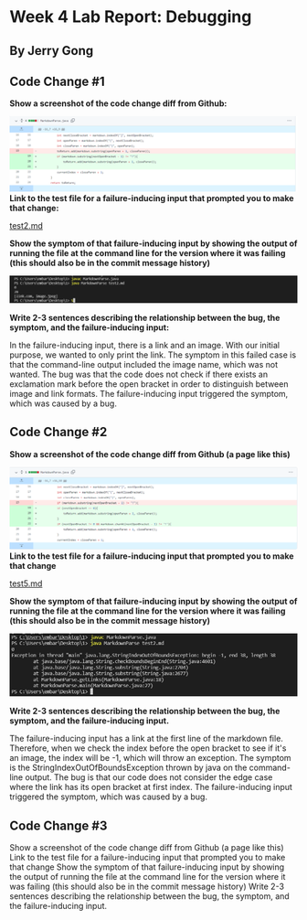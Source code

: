 # Week 4 Lab Report: Debugging
## By Jerry Gong

## **Code Change #1**
**Show a screenshot of the code change diff from Github:**

![image](2pic1.png)
**Link to the test file for a failure-inducing input that prompted you to make that change:**

[test2.md](https://github.com/JGong7/markdown-parse/edit/main/test2.md)

**Show the symptom of that failure-inducing input by showing the output of running the file at the command line for the version where it was failing (this should also be in the commit message history)**

![image](2pic2.png)

**Write 2-3 sentences describing the relationship between the bug, the symptom, and the failure-inducing input:**

In the failure-inducing input, there is a link and an image. With our initial purpose, we wanted to only print the link. The symptom in this failed case is that the command-line output included the image name, which was not wanted. The bug was that the code does not check if there exists an exclamation mark before the open bracket in order to distinguish between image and link formats. The failure-inducing input triggered the symptom, which was caused by a bug.


## **Code Change #2**
**Show a screenshot of the code change diff from Github (a page like this)**

![image](2pic3.png)
**Link to the test file for a failure-inducing input that prompted you to make that change**

[test5.md](https://github.com/JGong7/cse15l-lab-reports/blob/main/test5.md)

**Show the symptom of that failure-inducing input by showing the output of running the file at the command line for the version where it was failing (this should also be in the commit message history)**

![image](2pic4.png)

**Write 2-3 sentences describing the relationship between the bug, the symptom, and the failure-inducing input.**

The failure-inducing input has a link at the first line of the markdown file. Therefore, when we check the index before the open bracket to see if it's an image, the index will be -1, which will throw an exception. The symptom is the StringIndexOutOfBoundsException thrown by java on the command-line output. The bug is that our code does not consider the edge case where the link has its open bracket at first index. The failure-inducing input triggered the symptom, which was caused by a bug.

## **Code Change #3**
Show a screenshot of the code change diff from Github (a page like this)
Link to the test file for a failure-inducing input that prompted you to make that change
Show the symptom of that failure-inducing input by showing the output of running the file at the command line for the version where it was failing (this should also be in the commit message history)
Write 2-3 sentences describing the relationship between the bug, the symptom, and the failure-inducing input.
